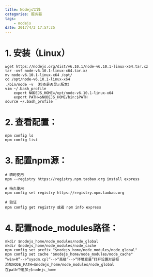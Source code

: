 ```yaml
---
title: Nodejs实践
categories: 服务器
tags: 
	- nodejs
date: 2017/4/3 17:57:25
---
```


# 1. 安装（Linux）

	wget https://nodejs.org/dist/v6.10.1/node-v6.10.1-linux-x64.tar.xz
	tar -xvf node-v6.10.1-linux-x64.tar.xz
	mv node-v6.10.1-linux-x64 /opt/
	cd /opt/node-v6.10.1-linux-x64
	./bin/node -v （检查是否显示版本）
	vim ~/.bash_profile
		export NODEJS_HOME=/opt/node-v6.10.1-linux-x64
		export PATH=$NODEJS_HOME/bin:$PATH
	source ~/.bash_profile

# 2. 查看配置：

	npm config ls
	npm config list

# 3. 配置npm源：

	# 临时使用
	npm --registry https://registry.npm.taobao.org install express 

	# 持久使用
	npm config set registry https://registry.npm.taobao.org 

	# 验证
	npm config get registry 或者 npm info express 

# 4. 配置node_modules路径：

	mkdir $nodejs_home/node_modules/node_global
	mkdir $nodejs_home/node_modules/node_cache
	npm config set prefix "$nodejs_home/node_modules/node_global"
	npm config set cache "$nodejs_home/node_modules/node_cache"
	“win+R”-->“sysdm.cpl”-->“高级”-->“环境变量”打开设置对话框
	添加NODE_PATH=$nodejs_home/node_modules/node_global
	在path中追加;$nodejs_home

